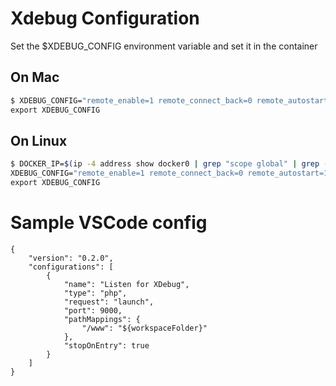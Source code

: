 # Xdebug Configuration
Set the $XDEBUG_CONFIG environment variable and set it in the container

## On Mac
```bash
$ XDEBUG_CONFIG="remote_enable=1 remote_connect_back=0 remote_autostart=1 remote_host=host.docker.internal idekey=XDEBUG" \
export XDEBUG_CONFIG
```

## On Linux
```bash
$ DOCKER_IP=$(ip -4 address show docker0 | grep "scope global" | grep -Po '(?<=inet )[\d.]+') \
XDEBUG_CONFIG="remote_enable=1 remote_connect_back=0 remote_autostart=1 remote_host=${DOCKER_IP} idekey=XDEBUG" \
export XDEBUG_CONFIG
```

# Sample VSCode config
```
{
    "version": "0.2.0",
    "configurations": [
        {
            "name": "Listen for XDebug",
            "type": "php",
            "request": "launch",
            "port": 9000,
            "pathMappings": {
                "/www": "${workspaceFolder}"
            },
            "stopOnEntry": true
        }
    ]
}
```